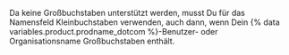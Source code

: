 Da keine Großbuchstaben unterstützt werden, musst Du für das Namensfeld Kleinbuchstaben verwenden, auch dann, wenn Dein {% data variables.product.prodname_dotcom %}-Benutzer- oder Organisationsname Großbuchstaben enthält.
